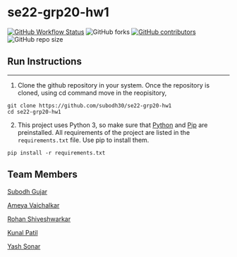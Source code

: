 # se22-grp20-hw1

<a href="https://github.com/subodh30/se22-grp20-hw1/actions"><img alt="GitHub Workflow Status" src="https://img.shields.io/github/workflow/status/subodh30/se22-grp20-hw1/Python%20Calculator"></a>
<img alt="GitHub forks" src="https://img.shields.io/github/forks/subodh30/se22-grp20-hw1?style=social">
<a href="https://github.com/subodh30/se22-grp20-hw1/graphs/contributors"><img alt="GitHub contributors" src="https://img.shields.io/github/contributors/subodh30/se22-grp20-hw1"></a>
<img alt="GitHub repo size" src="https://img.shields.io/github/repo-size/subodh30/se22-grp20-hw1">


## Run Instructions

---
1. Clone the github repository in your system. Once the repository is cloned, using cd command move in the reopisitory,
```
git clone https://github.com/subodh30/se22-grp20-hw1
cd se22-grp20-hw1
```
2. This project uses Python 3, so make sure that [Python](https://www.python.org/downloads/) and [Pip](https://pip.pypa.io/en/stable/installation/) are preinstalled. All requirements of the project are listed in the ```requirements.txt``` file. Use pip to install them.
```
pip install -r requirements.txt
```

## Team Members
[Subodh Gujar](https://github.com/subodh30)

[Ameya Vaichalkar](https://github.com/ameyagv)

[Rohan Shiveshwarkar](https://github.com/RoninS28)

[Kunal Patil](https://github.com/kunalpatil1810)

[Yash Sonar](https://github.com/Yash-567)
